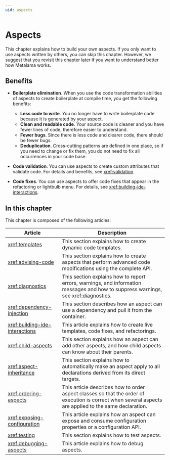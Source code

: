 ```yaml
---
uid: aspects
---
```


# Aspects

This chapter explains how to build your own aspects. If you only want to use aspects written by others, you can skip this chapter. However, we suggest that you revisit this chapter later if you want to understand better how Metalama works.

## Benefits

* **Boilerplate elimination**. When you use the code transformation abilities of aspects to create boilerplate at compile time, you get the following benefits:

    * **Less code to write**. You no longer have to write boilerplate code because it is generated by your aspect.
    * **Clean and readable code**. Your source code is cleaner and you have fewer lines of code, therefore easier to understand.
    * **Fewer bugs**. Since there is less code and clearer code, there should be fewer bugs.
    * **Deduplication**. Cross-cutting patterns are defined in one place, so if you need to change or fix them, you do not need to fix all occurrences in your code base.

* **Code validation**. You can use aspects to create custom attributes that validate code. For details and benefits, see <xref:validation>.
* **Code fixes**. You can use aspects to offer code fixes that appear in the refactoring or lightbulb menu. For details, see <xref:building-ide-interactions>.

## In this chapter

This chapter is composed of the following articles:

| Article                       | Description                                                                                                                                            |
| ----------------------------- | ------------------------------------------------------------------------------------------------------------------------------------------------------
| <xref:templates>                    | This section explains how to create dynamic code templates.                                                                                            |
| <xref:advising-code>                | This section explains how to create aspects that perform advanced code modifications using the complete API.                                           |
| <xref:diagnostics>                  | This section explains how to report errors, warnings, and information messages and how to suppress warnings, see <xref:diagnostics>.                                                             |
| <xref:dependency-injection>         | This section describes how an aspect can use a dependency and pull it from the container.                                                             |
| <xref:building-ide-interactions> | This article explains how to create live templates, code fixes, and refactorings.                                                    |
| <xref:child-aspects>                | This section explains how an aspect can add other aspects, and how child aspects can know about their parents.          |
| <xref:aspect-inheritance>            | This section explains how to automatically make an aspect apply to all declarations derived from its direct targets.  |
| <xref:ordering-aspects>       | This article describes how to order aspect classes so that the order of execution is correct when several aspects are applied to the same declaration. |
| <xref:exposing-configuration>       | This article explains how an aspect can expose and consume configuration properties or a configuration API. |
| <xref:testing>                      | This section explains how to test aspects.                                                                                                             |
| <xref:debugging-aspects>            | This article explains how to debug aspects.                                                                                                            |

